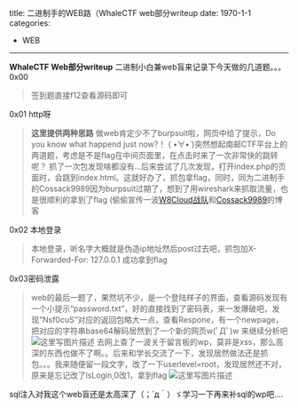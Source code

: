 title: 二进制手的WEB路（WhaleCTF web部分writeup
date: 1970-1-1
categories:
- WEB
---
**WhaleCTF** **Web部分writeup**
二进制小白兼web盲来记录下今天做的几道题。。。
0x00

> 签到题直接f12查看源码即可

0x01 http呀

> **这里提供两种思路**
>做web肯定少不了burpsuit啦，网页中给了提示，Do you know what happend just now?！ ( •̀∀•́ )突然想起南邮CTF平台上的两道题，考虑是不是flag在中间页面里，在点击时来了一次非常快的跳转呢？
抓了一次包发现啥都没有...后来尝试了几次发现，打开index.php的页面时，会跳到index.html。这就好办了，抓包拿flag，同时，同为二进制手的Cossack9989因为burpsuit过期了，想到了用wireshark来抓取流量，也是很顺利的拿到了flag
(偷偷宣传一波[W8Cloud战队](http://120.79.211.91/w8cloud)和[Cossack9989](http://blog.csdn.net/cossack9989)的博客

0x02 本地登录

> 本地登录，听名字大概就是伪造ip地址然后post过去吧，抓包加X-Forwarded-For: 127.0.0.1  成功拿到flag

0x03密码泄露

> web的最后一题了，果然坑不少，是一个登陆样子的界面，查看源码发现有一个小提示“password.txt”，好的直接找到了密码表，来一发爆破吧，发现“Nsf0cuS”对应的返回包略大一点，查看Respone，有一个newpage，把对应的字符串base64解码居然到了一个新的网页w(ﾟДﾟ)w
> 来继续分析吧
> ![这里写图片描述](http://img.blog.csdn.net/20180204000148176?watermark/2/text/aHR0cDovL2Jsb2cuY3Nkbi5uZXQvTW96aHVDWQ==/font/5a6L5L2T/fontsize/400/fill/I0JBQkFCMA==/dissolve/70/gravity/SouthEast)
> 去网上查了一波关于留言板的wp，莫非是xss，那么高深的东西也做不了啊。。后来和学长交流了一下，发现居然做法还是抓包。。。我来随便留一段文字，改了一下userlevel=root，发现居然还不对，原来是忘记改了lsLogin,0改1，拿到flag
> ![这里写图片描述](http://img.blog.csdn.net/20180204000958409?watermark/2/text/aHR0cDovL2Jsb2cuY3Nkbi5uZXQvTW96aHVDWQ==/font/5a6L5L2T/fontsize/400/fill/I0JBQkFCMA==/dissolve/70/gravity/SouthEast)

sql注入对我这个web盲还是太高深了（；´д｀）ゞ学习一下再来补sql的wp吧....